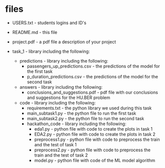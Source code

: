 # files
- USERS.txt - students logins and ID's

- README.md - this file

- project.pdf - a pdf file a description of your project

- task_1 - library including the following:
  - predictions - library including the following:
    - passengers_up_predictions.csv - the predictions of the model for the first task
    - p_duration_predictions.csv - the predictions of the model for the second task
  - answers - library including the following:
    - conclusions_and_suggestions.pdf - pdf file with our conclusions and suggestions for the HU.BER problem
  - code - library including the following:
    - requirements.txt - the python library we used during this task
    - main_subtask1.py - the python file to run the first task
    - main_subtask2.py - the python file to run the second task
    - hackathon_code - library including the following:
      - eda1.py - python file with code to create the plots in task 1
      - EDA2.py - python file with code to create the plots in task 2
      - preprocess1.py - python file with code to preprocess the train and the test of task 1
      - preprocess2.py - python file with code to preprocess the train and the test of task 2
      - model.py - python file with code of the ML model algorithm

